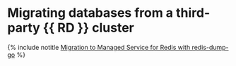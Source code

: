 # Migrating databases from a third-party {{ RD }} cluster

{% include notitle [Migration to Managed Service for Redis with redis-dump-go](../../_tutorials/dataplatform/redis-data-migration.md) %}
